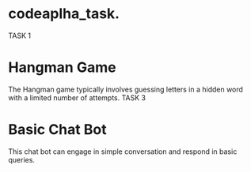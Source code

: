 # codeaplha_task.
TASK 1
# Hangman Game
The Hangman game typically involves guessing letters in a hidden word with a limited number of attempts.
TASK 3 
# Basic Chat Bot
This chat bot can engage in simple conversation and respond in basic queries.
